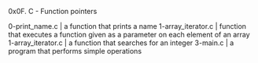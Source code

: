 0x0F. C - Function pointers

0-print_name.c | a function that prints a name
1-array_iterator.c | function that executes a function given as a parameter on each element of an array
1-array_iterator.c | a function that searches for an integer
3-main.c |  a program that performs simple operations
